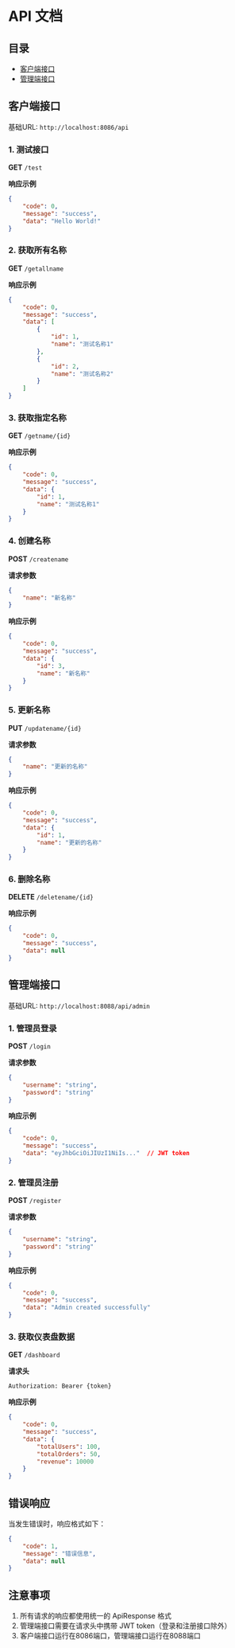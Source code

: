 # API 文档

## 目录
- [客户端接口](#客户端接口)
- [管理端接口](#管理端接口)

## 客户端接口
基础URL: `http://localhost:8086/api`

### 1. 测试接口
**GET** `/test`

**响应示例**
```json
{
    "code": 0,
    "message": "success",
    "data": "Hello World!"
}
```

### 2. 获取所有名称
**GET** `/getallname`

**响应示例**
```json
{
    "code": 0,
    "message": "success",
    "data": [
        {
            "id": 1,
            "name": "测试名称1"
        },
        {
            "id": 2,
            "name": "测试名称2"
        }
    ]
}
```

### 3. 获取指定名称
**GET** `/getname/{id}`

**响应示例**
```json
{
    "code": 0,
    "message": "success",
    "data": {
        "id": 1,
        "name": "测试名称1"
    }
}
```

### 4. 创建名称
**POST** `/createname`

**请求参数**
```json
{
    "name": "新名称"
}
```

**响应示例**
```json
{
    "code": 0,
    "message": "success",
    "data": {
        "id": 3,
        "name": "新名称"
    }
}
```

### 5. 更新名称
**PUT** `/updatename/{id}`

**请求参数**
```json
{
    "name": "更新的名称"
}
```

**响应示例**
```json
{
    "code": 0,
    "message": "success",
    "data": {
        "id": 1,
        "name": "更新的名称"
    }
}
```

### 6. 删除名称
**DELETE** `/deletename/{id}`

**响应示例**
```json
{
    "code": 0,
    "message": "success",
    "data": null
}
```

## 管理端接口
基础URL: `http://localhost:8088/api/admin`

### 1. 管理员登录
**POST** `/login`

**请求参数**
```json
{
    "username": "string",
    "password": "string"
}
```

**响应示例**
```json
{
    "code": 0,
    "message": "success",
    "data": "eyJhbGciOiJIUzI1NiIs..."  // JWT token
}
```

### 2. 管理员注册
**POST** `/register`

**请求参数**
```json
{
    "username": "string",
    "password": "string"
}
```

**响应示例**
```json
{
    "code": 0,
    "message": "success",
    "data": "Admin created successfully"
}
```

### 3. 获取仪表盘数据
**GET** `/dashboard`

**请求头**
```
Authorization: Bearer {token}
```

**响应示例**
```json
{
    "code": 0,
    "message": "success",
    "data": {
        "totalUsers": 100,
        "totalOrders": 50,
        "revenue": 10000
    }
}
```

## 错误响应
当发生错误时，响应格式如下：
```json
{
    "code": 1,
    "message": "错误信息",
    "data": null
}
```

## 注意事项
1. 所有请求的响应都使用统一的 ApiResponse 格式
2. 管理端接口需要在请求头中携带 JWT token（登录和注册接口除外）
3. 客户端接口运行在8086端口，管理端接口运行在8088端口


